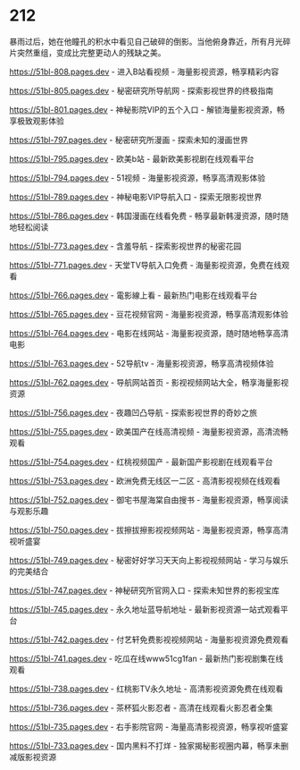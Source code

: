 # 212
暴雨过后，她在他瞳孔的积水中看见自己破碎的倒影。当他俯身靠近，所有月光碎片突然重组，变成比完整更动人的残缺之美。

https://51bl-808.pages.dev - 进入B站看视频 - 海量影视资源，畅享精彩内容

https://51bl-805.pages.dev - 秘密研究所导航网 - 探索影视世界的终极指南

https://51bl-801.pages.dev - 神秘影院VIP的五个入口 - 解锁海量影视资源，畅享极致观影体验

https://51bl-797.pages.dev - 秘密研究所漫画 - 探索未知的漫画世界

https://51bl-795.pages.dev - 欧美b站 - 最新欧美影视剧在线观看平台

https://51bl-794.pages.dev - 51视频 - 海量影视资源，畅享高清观影体验

https://51bl-789.pages.dev - 神秘电影VIP导航入口 - 探索无限影视世界

https://51bl-786.pages.dev - 韩国漫画在线看免费 - 畅享最新韩漫资源，随时随地轻松阅读

https://51bl-773.pages.dev - 含羞导航 - 探索影视世界的秘密花园

https://51bl-771.pages.dev - 天堂TV导航入口免费 - 海量影视资源，免费在线观看

https://51bl-766.pages.dev - 電影線上看 - 最新热门电影在线观看平台

https://51bl-765.pages.dev - 豆花视频官网 - 海量影视资源，畅享高清观影体验

https://51bl-764.pages.dev - 电影在线网站 - 海量影视资源，随时随地畅享高清电影

https://51bl-763.pages.dev - 52导航tv - 海量影视资源，畅享高清视频体验

https://51bl-762.pages.dev - 导航网站首页 - 影视视频网站大全，畅享海量影视资源

https://51bl-756.pages.dev - 夜趣凹凸导航 - 探索影视世界的奇妙之旅

https://51bl-755.pages.dev - 欧美国产在线高清视频 - 海量影视资源，高清流畅观看

https://51bl-754.pages.dev - 红桃视频国产 - 最新国产影视剧在线观看平台

https://51bl-753.pages.dev - 欧洲免费无线区一二区 - 高清影视视频在线观看

https://51bl-752.pages.dev - 御宅书屋海棠自由搜书 - 海量影视资源，畅享阅读与观影乐趣

https://51bl-750.pages.dev - 拔擦拔擦影视视频网站 - 海量影视资源，畅享高清视听盛宴

https://51bl-749.pages.dev - 秘密好好学习天天向上影视视频网站 - 学习与娱乐的完美结合

https://51bl-747.pages.dev - 神秘研究所官网入口 - 探索未知世界的影视宝库

https://51bl-745.pages.dev - 永久地址蓝导航地址 - 最新影视资源一站式观看平台

https://51bl-742.pages.dev - 付艺轩免费影视视频网站 - 海量影视资源免费观看

https://51bl-741.pages.dev - 吃瓜在线www51cg1fan - 最新热门影视剧集在线观看

https://51bl-738.pages.dev - 红桃影TV永久地址 - 高清影视资源免费在线观看

https://51bl-736.pages.dev - 茶杯狐火影忍者 - 高清在线观看火影忍者全集

https://51bl-735.pages.dev - 右手影院官网 - 海量高清影视资源，畅享视听盛宴

https://51bl-733.pages.dev - 国内黑料不打烊 - 独家揭秘影视圈内幕，畅享未删减版影视资源

